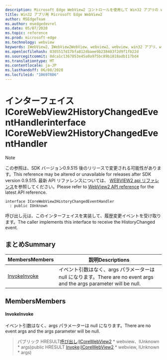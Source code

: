```yaml
---
description: Microsoft Edge WebView2 コントロールを使用して Win32 アプリの web コンテンツをホストする
title: Win32 アプリ用 Microsoft Edge WebView2
author: MSEdgeTeam
ms.author: msedgedevrel
ms.date: 05/07/2020
ms.topic: reference
ms.prod: microsoft-edge
ms.technology: webview
keywords: IWebView2、IWebView2WebView、webview2、webview、win32 アプリ、win32、edge、ICoreWebView2、ICoreWebView2Controller、browser control、edge html
ms.openlocfilehash: 0305517d17bfa812dbaee9b238403f2d9f1fb22d
ms.sourcegitcommit: 8dca1c1367853e45a0a975bc89b1818adb117bd4
ms.translationtype: MT
ms.contentlocale: ja-JP
ms.lasthandoff: 06/08/2020
ms.locfileid: "10697806"
---
```

# <span data-ttu-id="d0e81-104">インターフェイス ICoreWebView2HistoryChangedEventHandler</span><span class="sxs-lookup"><span data-stu-id="d0e81-104">interface ICoreWebView2HistoryChangedEventHandler</span></span> 

> [!NOTE]
> <span data-ttu-id="d0e81-105">この参照は、SDK バージョン0.9.515 後のリリースで変更される可能性があります。</span><span class="sxs-lookup"><span data-stu-id="d0e81-105">This reference may be altered or unavailable for releases after SDK version 0.9.515.</span></span> <span data-ttu-id="d0e81-106">最新 API リファレンスについては、 [WEBVIEW2 api リファレンス](../../../webview2-api-reference.md)を参照してください。</span><span class="sxs-lookup"><span data-stu-id="d0e81-106">Please refer to [WebView2 API reference](../../../webview2-api-reference.md) for the latest API reference.</span></span>

```
interface ICoreWebView2HistoryChangedEventHandler
  : public IUnknown
```

<span data-ttu-id="d0e81-107">呼び出し元は、このインターフェイスを実装して、履歴変更イベントを受け取ります。</span><span class="sxs-lookup"><span data-stu-id="d0e81-107">The caller implements this interface to receive the HistoryChanged event.</span></span>

## <span data-ttu-id="d0e81-108">まとめ</span><span class="sxs-lookup"><span data-stu-id="d0e81-108">Summary</span></span>

 <span data-ttu-id="d0e81-109">Members</span><span class="sxs-lookup"><span data-stu-id="d0e81-109">Members</span></span>                        | <span data-ttu-id="d0e81-110">説明</span><span class="sxs-lookup"><span data-stu-id="d0e81-110">Descriptions</span></span>
--------------------------------|---------------------------------------------
[<span data-ttu-id="d0e81-111">Invoke</span><span class="sxs-lookup"><span data-stu-id="d0e81-111">Invoke</span></span>](#invoke) | <span data-ttu-id="d0e81-112">イベント引数はなく、args パラメーターは null になります。</span><span class="sxs-lookup"><span data-stu-id="d0e81-112">There are no event args and the args parameter will be null.</span></span>

## <span data-ttu-id="d0e81-113">Members</span><span class="sxs-lookup"><span data-stu-id="d0e81-113">Members</span></span>

#### <span data-ttu-id="d0e81-114">Invoke</span><span class="sxs-lookup"><span data-stu-id="d0e81-114">Invoke</span></span> 

<span data-ttu-id="d0e81-115">イベント引数はなく、args パラメーターは null になります。</span><span class="sxs-lookup"><span data-stu-id="d0e81-115">There are no event args and the args parameter will be null.</span></span>

> <span data-ttu-id="d0e81-116">パブリック HRESULT[呼び出し](#invoke)([ICoreWebView2](icorewebview2.md) \* webview、IUnknown \* args)</span><span class="sxs-lookup"><span data-stu-id="d0e81-116">public HRESULT [Invoke](#invoke)([ICoreWebView2](icorewebview2.md) \* webview, IUnknown \* args)</span></span>

